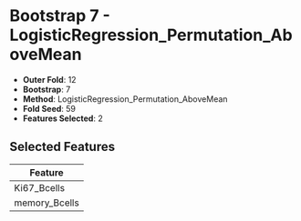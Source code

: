 # Bootstrap 7 - LogisticRegression_Permutation_AboveMean

- **Outer Fold**: 12
- **Bootstrap**: 7
- **Method**: LogisticRegression_Permutation_AboveMean
- **Fold Seed**: 59
- **Features Selected**: 2

## Selected Features

| Feature |
|---------|
| Ki67_Bcells |
| memory_Bcells |
